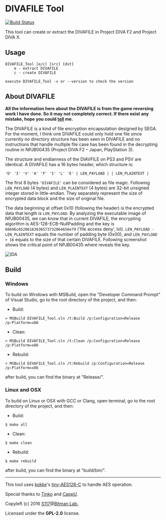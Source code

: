 # DIVAFILE Tool #
[![Build Status](https://api.travis-ci.org/s117/DIVAFILE_Tool.svg?branch=master)](https://travis-ci.org/s117/DIVAFILE_Tool)

This tool can create or extract the DIVAFILE in Project DIVA F2 and Project DIVA X.

## Usage ##
```
DIVAFILE_Tool [e/c] [src] [dst]
    e - extract DIVAFILE
    c - create DIVAFILE

execute DIVAFILE_Tool -v or --version to check the version
```

## About DIVAFILE ##
**All the information here about the DIVAFILE is from the game reversing work I have done. So it may not completely correct. If there exist any mistake, hope you could [tell](mailto:admin@0x10c.pw) me.**

The DIVAFILE is a kind of file encryption encapsulation designed by SEGA. For the moment, I think one DIVAFILE could only hold one file since currently no directory structure has been seen in DIVAFILE and no instructions that handle multiple file case has been found in the decrypting routine in NPJB00435 (Project DIVA F2 – Japan, PlayStation 3).

The structure and endianness of the DIAVFILE on PS3 and PSV are identical. A DIVAFILE has a 16 bytes header, which structure is:

`'D' 'I' 'V' 'A' 'F' 'I' 'L' 'E' | LEN_PAYLOAD | | LEN_PLAINTEXT |`

The first 8 bytes `'DIVAFILE'` can be considered as file magic. Following `LEN_PAYLOAD` (4 bytes) and `LEN_PLAINTEXT` (4 bytes) are 32-bit unsigned integer stored in little-endian. They separately represent the size of encrypted data block and the size of original file.

The data beginning at offset 0x10 (following the header) is the encrypted data that length is `LEN_PAYLOAD`. By analyzing the executable image of NPJB00435, we can know that in current DIVAFILE, the encrypting algorithm is AES-128-ECB-NullPadding and the key is `66696c65206163636573732064656e79` ('file access deny', lol). `LEN_PAYLOAD - LEN_PLAINTEXT` equals the number of padding byte (0x00), and `LEN_PAYLOAD + 16` equals to the size of that certain DIVAFILE. Following screenshot shows the critical point of NPJB00435 where reveals the key. 

![IDA](http://i.imgur.com/PLSwVAY.png)

## Build ##
### Windows ###
To build on Windows with MSBuild, open the "Developer Command Prompt" of Visual Studio, go to the root directory of the project, and then:
 - Build:
```
> MSBuild DIVAFILE_Tool.sln /t:Build /p:Configuration=Release /p:Platform=x86
```
 - Clean:
```
> MSBuild DIVAFILE_Tool.sln /t:Clean /p:Configuration=Release /p:Platform=x86
```
 - Rebuild:
```
> MSBuild DIVAFILE_Tool.sln /t:Rebuild /p:Configuration=Release /p:Platform=x86
```
after build, you can find the binary at "Release/".

### Linux and OSX ###
To build on Linux or OSX with GCC or Clang, open terminal, go to the root directory of the project, and then:
 - Build:
```
$ make all
```
 - Clean:
```
$ make clean
```
 - Rebuild:
```
$ make rebuild
```

after build, you can find the binary at "build/bin/".

-----
This tool uses [kokke](https://github.com/kokke)'s [tiny-AES128-C](https://github.com/kokke/tiny-AES128-C) to handle AES operation.

Special thanks to [Tinko](https://github.com/TinkoLiu) and [CappU](mailto:cappuzhou@qq.com).

Copyleft (c) 2016 [S117](mailto:admin@0x10c.pw)@[Bitman Lab.](http://www.bitmen.org/)

Licensed under the **GPL-2.0** license.
